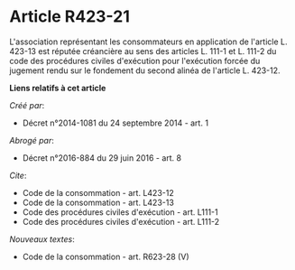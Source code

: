 # Article R423-21

L'association représentant les consommateurs en application de l'article L. 423-13 est réputée créancière au sens des
articles L. 111-1 et L. 111-2 du code des procédures civiles d'exécution pour l'exécution forcée du jugement rendu sur le
fondement du second alinéa de l'article L. 423-12.

**Liens relatifs à cet article**

_Créé par_:

  - Décret n°2014-1081 du 24 septembre 2014 - art. 1

_Abrogé par_:

  - Décret n°2016-884 du 29 juin 2016 - art. 8

_Cite_:

  - Code de la consommation - art. L423-12
  - Code de la consommation - art. L423-13
  - Code des procédures civiles d'exécution - art. L111-1
  - Code des procédures civiles d'exécution - art. L111-2

_Nouveaux textes_:

  - Code de la consommation - art. R623-28 (V)
